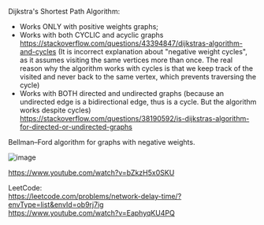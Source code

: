 Dijkstra's Shortest Path Algorithm:
- Works ONLY with positive weights graphs;
- Works with both CYCLIC and acyclic graphs https://stackoverflow.com/questions/43394847/dijkstras-algorithm-and-cycles
  (It is incorrect explanation about "negative weight cycles", as it assumes visiting the same vertices more than once. The real reason why
  the algorithm works with cycles is that we keep track of the visited and never back to the same vertex, which prevents traversing the cycle)
- Works with BOTH directed and undirected graphs (because an undirected edge is a bidirectional edge, thus is a cycle. But the algorithm works despite cycles) https://stackoverflow.com/questions/38190592/is-dijkstras-algorithm-for-directed-or-undirected-graphs
  
Bellman–Ford algorithm for graphs with negative weights.

![image](https://github.com/VIK2395/DSA/assets/50545334/a9691360-d51e-4f86-bff7-74875ad574e3)

https://www.youtube.com/watch?v=bZkzH5x0SKU

LeetCode:\
https://leetcode.com/problems/network-delay-time/?envType=list&envId=ob9rj7ig \
https://www.youtube.com/watch?v=EaphyqKU4PQ

